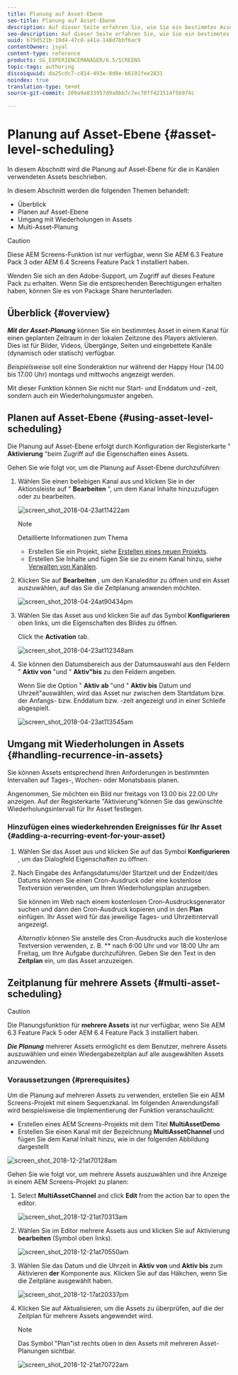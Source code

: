 ```yaml
---
title: Planung auf Asset-Ebene
seo-title: Planung auf Asset-Ebene
description: Auf dieser Seite erfahren Sie, wie Sie ein bestimmtes Asset in einem Kanal für einen geplanten Zeitraum in der lokalen Zeitzone des Players aktivieren.
seo-description: Auf dieser Seite erfahren Sie, wie Sie ein bestimmtes Asset in einem Kanal für einen geplanten Zeitraum in der lokalen Zeitzone des Players aktivieren.
uuid: b79d521b-19d4-47c8-a41a-148d7bbf6ac9
contentOwner: jsyal
content-type: reference
products: SG_EXPERIENCEMANAGER/6.5/SCREENS
topic-tags: authoring
discoiquuid: da25cdc7-c814-493e-8d8e-b6191fee2831
noindex: true
translation-type: tm+mt
source-git-commit: 209a9a833957d9a8bb7c7ec70ff421514f5b974c

---
```



# Planung auf Asset-Ebene {#asset-level-scheduling}

In diesem Abschnitt wird die Planung auf Asset-Ebene für die in Kanälen verwendeten Assets beschrieben.

In diesem Abschnitt werden die folgenden Themen behandelt:

* Überblick
* Planen auf Asset-Ebene
* Umgang mit Wiederholungen in Assets
* Multi-Asset-Planung


>[!CAUTION]
>
>Diese AEM Screens-Funktion ist nur verfügbar, wenn Sie AEM 6.3 Feature Pack 3 oder AEM 6.4 Screens Feature Pack 1 installiert haben.
>
>Wenden Sie sich an den Adobe-Support, um Zugriff auf dieses Feature Pack zu erhalten. Wenn Sie die entsprechenden Berechtigungen erhalten haben, können Sie es von Package Share herunterladen.

## Überblick {#overview}

***Mit der Asset-Planung*** können Sie ein bestimmtes Asset in einem Kanal für einen geplanten Zeitraum in der lokalen Zeitzone des Players aktivieren. Dies ist für Bilder, Videos, Übergänge, Seiten und eingebettete Kanäle (dynamisch oder statisch) verfügbar.

*Beispielsweise* soll eine Sonderaktion nur während der Happy Hour (14.00 bis 17.00 Uhr) montags und mittwochs angezeigt werden.

Mit dieser Funktion können Sie nicht nur Start- und Enddatum und -zeit, sondern auch ein Wiederholungsmuster angeben.

## Planen auf Asset-Ebene {#using-asset-level-scheduling}

Die Planung auf Asset-Ebene erfolgt durch Konfiguration der Registerkarte " **Aktivierung** "beim Zugriff auf die Eigenschaften eines Assets.

Gehen Sie wie folgt vor, um die Planung auf Asset-Ebene durchzuführen:

1. Wählen Sie einen beliebigen Kanal aus und klicken Sie in der Aktionsleiste auf " **Bearbeiten** ", um dem Kanal Inhalte hinzuzufügen oder zu bearbeiten.

   ![screen_shot_2018-04-23at11422am](assets/screen_shot_2018-04-23at111422am.png)

   >[!NOTE]
   >
   >Detaillierte Informationen zum Thema
   >
   >* Erstellen Sie ein Projekt, siehe [Erstellen eines neuen Projekts](creating-a-screens-project.md).
   >* Erstellen Sie Inhalte und fügen Sie sie zu einem Kanal hinzu, siehe [Verwalten von Kanälen](managing-channels.md).


1. Klicken Sie auf **Bearbeiten** , um den Kanaleditor zu öffnen und ein Asset auszuwählen, auf das Sie die Zeitplanung anwenden möchten.

   ![screen_shot_2018-04-24at90434pm](assets/screen_shot_2018-04-24at90434pm.png)

1. Wählen Sie das Asset aus und klicken Sie auf das Symbol **Konfigurieren** oben links, um die Eigenschaften des Bildes zu öffnen.

   Click the **Activation** tab.

   ![screen_shot_2018-04-23at112348am](assets/screen_shot_2018-04-23at112348am.png)

1. Sie können den Datumsbereich aus der Datumsauswahl aus den Feldern " **Aktiv von** "und " **Aktiv"bis** zu den Feldern angeben.

   Wenn Sie die Option " **Aktiv ab** "und " **Aktiv bis** Datum und Uhrzeit"auswählen, wird das Asset nur zwischen dem Startdatum bzw. der Anfangs- bzw. Enddatum bzw. -zeit angezeigt und in einer Schleife abgespielt.

   ![screen_shot_2018-04-23at113545am](assets/screen_shot_2018-04-23at113545am.png)

## Umgang mit Wiederholungen in Assets {#handling-recurrence-in-assets}

Sie können Assets entsprechend Ihren Anforderungen in bestimmten Intervallen auf Tages-, Wochen- oder Monatsbasis planen.

Angenommen, Sie möchten ein Bild nur freitags von 13.00 bis 22.00 Uhr anzeigen. Auf der Registerkarte "Aktivierung"können Sie das gewünschte Wiederholungsintervall für Ihr Asset festlegen.

### Hinzufügen eines wiederkehrenden Ereignisses für Ihr Asset {#adding-a-recurring-event-for-your-asset}

1. Wählen Sie das Asset aus und klicken Sie auf das Symbol **Konfigurieren** , um das Dialogfeld Eigenschaften zu öffnen.
1. Nach Eingabe des Anfangsdatums/der Startzeit und der Endzeit/des Datums können Sie einen Cron-Ausdruck oder eine kostenlose Textversion verwenden, um Ihren Wiederholungsplan anzugeben.

   Sie können im Web nach einem kostenlosen Cron-Ausdrucksgenerator suchen und dann den Cron-Ausdruck kopieren und in den **Plan** einfügen. Ihr Asset wird für das jeweilige Tages- und Uhrzeitintervall angezeigt.

   *Alternativ* können Sie anstelle des Cron-Ausdrucks auch die kostenlose Textversion verwenden, z. B. ** nach 6:00 Uhr und vor 18:00 Uhr am Freitag, um Ihre Aufgabe durchzuführen. Geben Sie den Text in den **Zeitplan** ein, um das Asset anzuzeigen.

## Zeitplanung für mehrere Assets {#multi-asset-scheduling}

>[!CAUTION]
>
>Die Planungsfunktion für **mehrere Assets** ist nur verfügbar, wenn Sie AEM 6.3 Feature Pack 5 oder AEM 6.4 Feature Pack 3 installiert haben.

***Die Planung*** mehrerer Assets ermöglicht es dem Benutzer, mehrere Assets auszuwählen und einen Wiedergabezeitplan auf alle ausgewählten Assets anzuwenden.

### Voraussetzungen {#prerequisites}

Um die Planung auf mehreren Assets zu verwenden, erstellen Sie ein AEM Screens-Projekt mit einem Sequenzkanal. Im folgenden Anwendungsfall wird beispielsweise die Implementierung der Funktion veranschaulicht:

* Erstellen eines AEM Screens-Projekts mit dem Titel **MultiAssetDemo**
* Erstellen Sie einen Kanal mit der Bezeichnung **MultiAssetChannel** und fügen Sie dem Kanal Inhalt hinzu, wie in der folgenden Abbildung dargestellt

![screen_shot_2018-12-21at70128am](assets/screen_shot_2018-12-21at70128am.png)

Gehen Sie wie folgt vor, um mehrere Assets auszuwählen und ihre Anzeige in einem AEM Screens-Projekt zu planen:

1. Select **MultiAssetChannel** and click **Edit** from the action bar to open the editor.

   ![screen_shot_2018-12-21at70313am](assets/screen_shot_2018-12-21at70313am.png)

1. Wählen Sie im Editor mehrere Assets aus und klicken Sie auf Aktivierung **bearbeiten** (Symbol oben links).

   ![screen_shot_2018-12-21at70550am](assets/screen_shot_2018-12-21at70550am.png)

1. Wählen Sie das Datum und die Uhrzeit in **Aktiv von** und **Aktiv bis** zum Aktivieren **der** Komponente aus. Klicken Sie auf das Häkchen, wenn Sie die Zeitpläne ausgewählt haben.

   ![screen_shot_2018-12-17at20337pm](assets/screen_shot_2018-12-17at20337pm.png)

1. Klicken Sie auf Aktualisieren, um die Assets zu überprüfen, auf die der Zeitplan für mehrere Assets angewendet wird.

   >[!NOTE]
   >
   >Das Symbol "Plan"ist rechts oben in den Assets mit mehreren Asset-Planungen sichtbar.

   ![screen_shot_2018-12-21at70722am](assets/screen_shot_2018-12-21at70722am.png)

